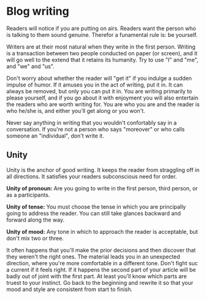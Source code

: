 # Blog writing

Readers will notice if you are putting on airs.
Readers want the person who is talking to them sound genuine.
Therefor a funamental rule is: be yourself.

Writers are at their most natural when they write in the first person.
Writing is a transaction between two people conducted on paper (or screen), and it will go well to the extend that it retains its humanity.
Try to use "I" and "me", and "we" and "us".

Don't worry about whether the reader will "get it" if you indulge a sudden impulse of humor.
If it amuses you in the act of writing, put it in.
It can always be removed, but only you can put it in.
You are writing primarily to please yourself, and if you go about it with enjoyment you will also entertain the readers who are worth writing for.
You are who you are and the reader is who he/she is, and either you'll get along or you won't.

Never say anything in writing that you wouldn't confortably say in a conversation. If you're not a person who says "moreover" or who calls someone an "individual", don't write it.

## Unity

Unity is the anchor of good writing.
It keeps the reader from straggling off in all directions.
It satisfies your readers subconscious need for order.

**Unity of pronoun:**
Are you going to write in the first person, third person, or as a participants.

**Unity of tense:**
You must choose the tense in which you are principally going to address the reader. You can still take glances backward and forward along the way.

**Unity of mood:**
Any tone in which to approach the reader is acceptable, but don't mix two or three.

It often happens that you'll make the prior decisions and then discover that they weren't the right ones.
The material leads you in an unexpected direction, where you're more comfortable in a different tone.
Don't fight suc a current if it feels right.
If it happens the second part of your article will be badly out of joint with the first part.
At least you'll know which parts are truest to your instinct.
Go back to the beginning and rewrite it so that your mood and style are consistent from start to finish.
